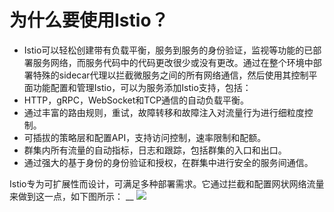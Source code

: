 # 为什么要使用Istio？

- Istio可以轻松创建带有负载平衡，服务到服务的身份验证，监视等功能的已部署服务网络，而服务代码中的代码更改很少或没有更改。通过在整个环境中部署特殊的sidecar代理以拦截微服务之间的所有网络通信，然后使用其控制平面功能配置和管理Istio，可以为服务添加Istio支持，包括：
- HTTP，gRPC，WebSocket和TCP通信的自动负载平衡。
- 通过丰富的路由规则，重试，故障转移和故障注入对流量行为进行细粒度控制。
- 可插拔的策略层和配置API，支持访问控制，速率限制和配额。
- 群集内所有流量的自动指标，日志和跟踪，包括群集的入口和出口。
- 通过强大的基于身份的身份验证和授权，在群集中进行安全的服务间通信。

Istio专为可扩展性而设计，可满足多种部署需求。它通过拦截和配置网状网络流量来做到这一点，如下图所示：
__
![](https://d33wubrfki0l68.cloudfront.net/cbf50a214ab80a6f0982e0019999f3a4659b103b/c01ce/latest/docs/ops/deployment/architecture/arch.svg)
